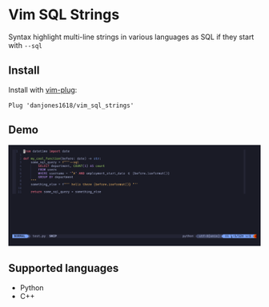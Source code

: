 # Vim SQL Strings
Syntax highlight multi-line strings in various languages as SQL if they start with `--sql`

## Install
Install with [vim-plug](junegunn/vim-plug):
```
Plug 'danjones1618/vim_sql_strings'
```
## Demo
![Python string with SQL code syntax highlighted as SQL](./images/python.png)

## Supported languages
- Python
- C++

